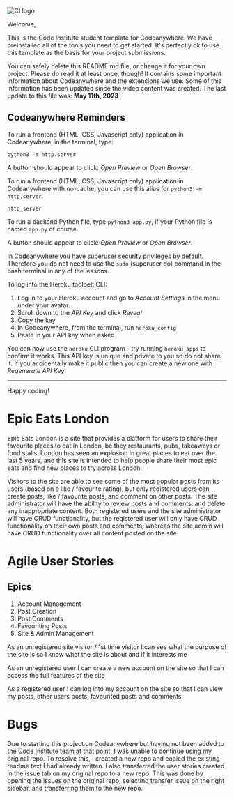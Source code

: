 ![CI logo](https://codeinstitute.s3.amazonaws.com/fullstack/ci_logo_small.png)

Welcome,

This is the Code Institute student template for Codeanywhere. We have preinstalled all of the tools you need to get started. It's perfectly ok to use this template as the basis for your project submissions.

You can safely delete this README.md file, or change it for your own project. Please do read it at least once, though! It contains some important information about Codeanywhere and the extensions we use. Some of this information has been updated since the video content was created. The last update to this file was: **May 11th, 2023**

## Codeanywhere Reminders

To run a frontend (HTML, CSS, Javascript only) application in Codeanywhere, in the terminal, type:

`python3 -m http.server`

A button should appear to click: _Open Preview_ or _Open Browser_.

To run a frontend (HTML, CSS, Javascript only) application in Codeanywhere with no-cache, you can use this alias for `python3 -m http.server`.

`http_server`

To run a backend Python file, type `python3 app.py`, if your Python file is named `app.py` of course.

A button should appear to click: _Open Preview_ or _Open Browser_.

In Codeanywhere you have superuser security privileges by default. Therefore you do not need to use the `sudo` (superuser do) command in the bash terminal in any of the lessons.

To log into the Heroku toolbelt CLI:

1. Log in to your Heroku account and go to _Account Settings_ in the menu under your avatar.
2. Scroll down to the _API Key_ and click _Reveal_
3. Copy the key
4. In Codeanywhere, from the terminal, run `heroku_config`
5. Paste in your API key when asked

You can now use the `heroku` CLI program - try running `heroku apps` to confirm it works. This API key is unique and private to you so do not share it. If you accidentally make it public then you can create a new one with _Regenerate API Key_.

---

Happy coding!

# Epic Eats London

Epic Eats London is a site that provides a platform for users to share their favourite places to eat in London, be they restaurants, pubs, takeaways or food stalls. London has seen an explosion in great places to eat over the last 5 years, and this site is intended to help people share their most epic eats and find new places to try across London.

Visitors to the site are able to see some of the most popular posts from its users (based on a like / favourite rating), but only registered users can create posts, like / favourite posts, and comment on other posts. The site administrator will have the ability to review posts and comments, and delete any inappropriate content. Both registered users and the site administrator will have CRUD functionality, but the registered user will only have CRUD functionality on their own posts and comments, whereas the site admin will have CRUD functionality over all content posted on the site.

# Agile User Stories

## Epics

1. Account Management
2. Post Creation
3. Post Comments
4. Favouriting Posts
5. Site & Admin Management

As an unregistered site visitor / 1st time visitor I can see what the purpose of the site is so I know what the site is about and if it interests me

As an unregistered user I can create a new account on the site so that I can access the full features of the site

As a registered user I can log into my account on the site so that I can view my posts, other users posts, favourited posts and comments

# Bugs

Due to starting this project on Codeanywhere but having not been added to the Code Institute team at that point, I was unable to continue using my original repo. To resolve this, I created a new repo and copied the existing readme text I had already written. I also transferred the user stories created in the issue tab on my original repo to a new repo. This was done by opening the issues on the original repo, selecting transfer issue on the right sidebar, and transferring them to the new repo.
